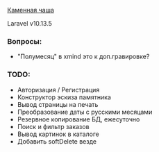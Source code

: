 [Каменная чаша](https://каменная-чаша.рф/)

Laravel v10.13.5

### Вопросы:
- "Полумесяц" в xmind это к доп.гравировке?

### TODO:  
- Авторизация / Регистрация
- Конструктор эскиза памятника
- Вывод страницы на печать
- Преобразование даты с русскими месяцами
- Резервное копирование БД, ежесуточно
- Поиск и фильтр заказов
- Вывод картинок в каталоге
- Добавить softDelete везде
